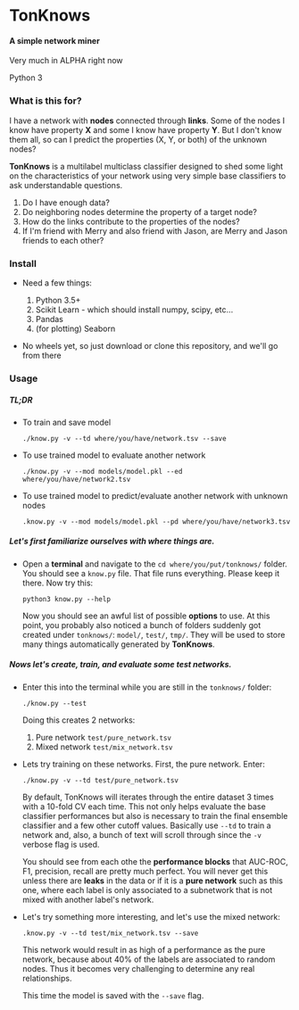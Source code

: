 # TonKnows
#### A simple network miner
Very much in ALPHA right now

Python 3

### What is this for?
I have a network with **nodes** connected through **links**. Some of the nodes I know have property **X** and some I
know have property **Y**. But I don't know them all, so can I predict the properties (X, Y, or both) of the unknown nodes?

**TonKnows** is a multilabel multiclass classifier designed to shed some light on the characteristics of your network
using very simple base classifiers to ask understandable questions.
1. Do I have enough data?
2. Do neighboring nodes determine the property of a target node?
3. How do the links contribute to the properties of the nodes?
4. If I'm friend with Merry and also friend with Jason, are Merry and Jason friends to each other?

### Install
* Need a few things:
    1. Python 3.5+
    2. Scikit Learn - which should install numpy, scipy, etc...
    3. Pandas
    4. (for plotting) Seaborn

* No wheels yet, so just download or clone this repository, and we'll go from there

### Usage
##### TL;DR
* To train and save model

    ```./know.py -v --td where/you/have/network.tsv --save```

* To use trained model to evaluate another network

    ```./know.py -v --mod models/model.pkl --ed where/you/have/network2.tsv```

* To use trained model to predict/evaluate another network with unknown nodes

    ```.know.py -v --mod models/model.pkl --pd where/you/have/network3.tsv```

##### Let's first familiarize ourselves with where things are.
* Open a **terminal** and navigate to the ``cd where/you/put/tonknows/`` folder. You should see a ``know.py`` file. That file runs everything.
Please keep it there. Now try this:

    ```python3 know.py --help```

    Now you should see an awful list of possible **options** to use. At this point, you probably also noticed a bunch
    of folders suddenly got created under ``tonknows/``: ``model/``, ``test/``, ``tmp/``.
    They will be used to store many things automatically generated by **TonKnows**.

##### Nows let's create, train, and evaluate some test networks.
* Enter this into the terminal while you are still in the ``tonknows/`` folder:

    ```./know.py --test```
    
    Doing this creates 2 networks:
    1. Pure network ``test/pure_network.tsv``
    1. Mixed network ``test/mix_network.tsv``
    
* Lets try training on these networks. First, the pure network. Enter:
    
    ```./know.py -v --td test/pure_network.tsv```
    
    By default, TonKnows will iterates through the entire dataset 3 times with a 10-fold CV each time. This not only
    helps evaluate the base classifier performances but also is necessary to train the final ensemble classifier and
    a few other cutoff values. Basically use ``--td`` to train a network and, also, a bunch of text will scroll through
    since the ``-v`` verbose flag is used.
    
    You should see from each othe the **performance blocks** that AUC-ROC, F1, precision, recall are pretty much
    perfect. You will never get this unless there are **leaks** in the data or if it is a **pure network** such as this
    one, where each label is only associated to a subnetwork that is not mixed with another label's network.
    
* Let's try something more interesting, and let's use the mixed network:
    
    ```.know.py -v --td test/mix_network.tsv --save```
    
    This network would result in as high of a performance as the pure network, because about 40% of the labels are
    associated to random nodes. Thus it becomes very challenging to determine any real relationships.
    
    This time the model is saved with the ``--save`` flag.